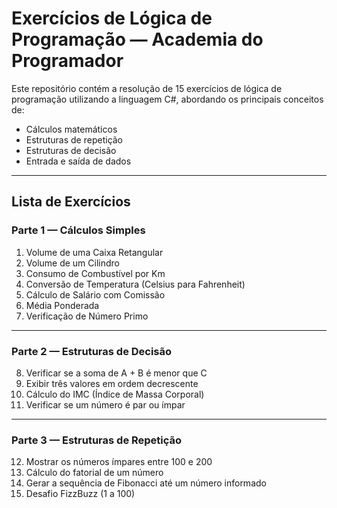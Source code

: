 # Exercícios de Lógica de Programação — Academia do Programador

Este repositório contém a resolução de 15 exercícios de lógica de programação utilizando a linguagem C#, abordando os principais conceitos de:

- Cálculos matemáticos
- Estruturas de repetição
- Estruturas de decisão
- Entrada e saída de dados

---

## Lista de Exercícios

### Parte 1 — Cálculos Simples

1. Volume de uma Caixa Retangular  
2. Volume de um Cilindro  
3. Consumo de Combustível por Km  
4. Conversão de Temperatura (Celsius para Fahrenheit)  
5. Cálculo de Salário com Comissão  
6. Média Ponderada  
7. Verificação de Número Primo  

---

### Parte 2 — Estruturas de Decisão

8. Verificar se a soma de A + B é menor que C  
9. Exibir três valores em ordem decrescente  
10. Cálculo do IMC (Índice de Massa Corporal)  
11. Verificar se um número é par ou ímpar  

---

### Parte 3 — Estruturas de Repetição

12. Mostrar os números ímpares entre 100 e 200  
13. Cálculo do fatorial de um número  
14. Gerar a sequência de Fibonacci até um número informado  
15. Desafio FizzBuzz (1 a 100)  
